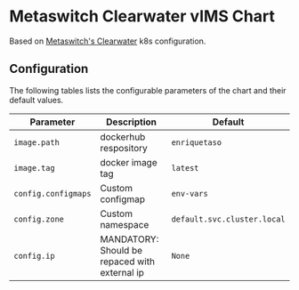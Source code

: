 # Metaswitch Clearwater vIMS Chart

Based on [Metaswitch's Clearwater](https://github.com/Metaswitch/clearwater-docker) k8s configuration.


## Configuration

The following tables lists the configurable parameters of the chart and their default values.


Parameter | Description | Default
--- | --- | ---
`image.path` | dockerhub respository | `enriquetaso`
`image.tag` | docker image tag | `latest`
`config.configmaps` | Custom configmap | `env-vars`
`config.zone` | Custom namespace | `default.svc.cluster.local`
`config.ip` | MANDATORY: Should be repaced with external ip | `None`


